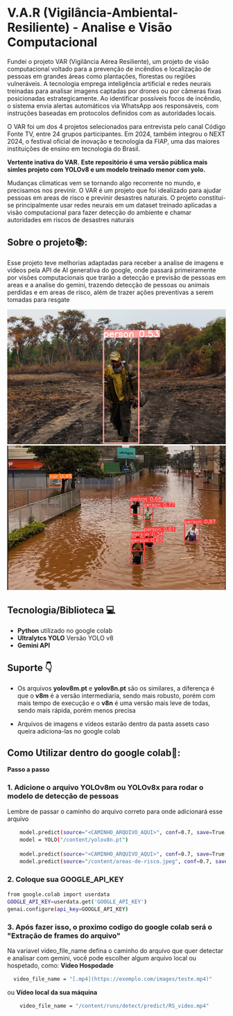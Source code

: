 # V.A.R (Vigilância-Ambiental-Resiliente) - Analise e Visão Computacional

Fundei o projeto VAR (Vigilância Aérea Resiliente), um projeto de visão computacional voltado para a prevenção de incêndios e localização de pessoas em grandes áreas como plantações, florestas ou regiões vulneráveis. A tecnologia emprega inteligência artificial e redes neurais treinadas para analisar imagens captadas por drones ou por câmeras fixas posicionadas estrategicamente. Ao identificar possíveis focos de incêndio, o sistema envia alertas automáticos via WhatsApp aos responsáveis, com instruções baseadas em protocolos definidos com as autoridades locais.

O VAR foi um dos 4 projetos selecionados para entrevista pelo canal Código Fonte TV, entre 24 grupos participantes. Em 2024, também integrou o NEXT 2024, o festival oficial de inovação e tecnologia da FIAP, uma das maiores instituições de ensino em tecnologia do Brasil.

**Vertente inativa do VAR.**
**Este repositório é uma versão pública mais simles projeto com YOLOv8 e um modelo treinado menor com yolo.**

Mudanças climaticas vem se tornando algo recorrente no mundo, e precisamos nos previnir.
O VAR é um projeto que foi idealizado para ajudar pessoas em areas de risco e previnir desastres naturais. O projeto constitui-se principalmente usar redes neurais em um dataset treinado aplicadas a visão computacional para fazer detecção do ambiente e chamar autoridades em riscos de desastres naturais

##  Sobre o projeto📚:
Esse projeto teve melhorias adaptadas para receber a analise de imagens e vídeos pela API de AI generativa do google, onde passará primeiramente por visões computacionais que trarão a detecção e previsão de pessoas em areas e a analise do gemini, trazendo detecção de pessoas ou animais perdidas e em areas de risco, além de trazer ações preventivas a serem tomadas para resgate

![Alt text](assets/person/person1.png) ![Alt text](assets/person/people-enchente.jpeg)

## Tecnologia/Biblioteca 💻
- **Python** utilizado no google colab
- **Ultralytcs YOLO** Versão YOLO v8
- **Gemini API**

## Suporte 👇
- Os arquivos **yolov8m.pt** e **yolov8n.pt** são os similares, a diferença é que o **v8m** é a versão intermediaria, sendo mais robusto, porém com mais tempo de execução e o **v8n** é uma versão mais leve de todas, sendo mais rápida, porém menos precisa
  
- Arquivos de imagens e vídeos estarão dentro da pasta assets caso queira adiciona-las no google colab

## Como Utilizar dentro do google colab🧩:

**Passo a passo**
### 1. Adicione o arquivo **YOLOv8m** ou **YOLOv8x** para rodar o modelo de detecção de pessoas
Lembre de passar o caminho do arquivo correto para onde adicionará esse arquivo
     
   ```bash
       model.predict(source="<CAMINHO_ARQUIVO_AQUI>", conf=0.7, save=True, show=True)
       model = YOLO("/content/yolov8n.pt")
     
       model.predict(source="<CAMINHO_ARQUIVO_AQUI>", conf=0.7, save=True, show=True)
       model.predict(source="/content/areas-de-risco.jpeg", conf=0.7, save=True, show=True)  
   ``` 
### 2. Coloque sua GOOGLE_API_KEY
  ```bash
 from google.colab import userdata
GOOGLE_API_KEY=userdata.get('GOOGLE_API_KEY')
genai.configure(api_key=GOOGLE_API_KEY)
  ``` 
### 3. Após fazer isso, o proximo codigo do google colab será o "Extração de frames do arquivo"
Na variavel video_file_name defina o caminho do arquivo que quer detectar e analisar com gemini, você pode escolher 
algum arquivo local ou hospetado, como:
**Vídeo Hospodade**
  ```bash
    video_file_name = "[.mp4](https://exemplo.com/images/teste.mp4)"
  ```
ou **Vídeo local da sua máquina**
```bash
    video_file_name = "/content/runs/detect/predict/RS_video.mp4"
  ```
